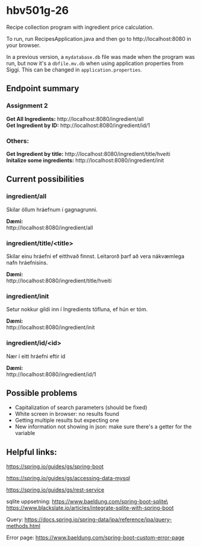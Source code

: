 # hbv501g-26

Recipe collection program with ingredient price calculation.

To run, run RecipesApplication.java and then go to http://localhost:8080 in your browser. 

<!-- When the program is run, a `mydatabase.db` file is made, if it doesn't exist already. It's stored locally. -->
In a previous version, a `mydatabase.db` file was made when the program was run, but now it's a `dbfile.mv.db` when using application properties from Siggi. This can be changed in `application.properties`.

## Endpoint summary
### Assignment 2
**Get All Ingredients:** http://localhost:8080/ingredient/all \
**Get Ingredient by ID:**  http://localhost:8080/ingredient/id/1


### Others: 
**Get Ingredient by title:** http://localhost:8080/ingredient/title/hveiti \
**Initalize some ingredients:** http://localhost:8080/ingredient/init

## Current possibilities

### ingredient/all
Skilar öllum hráefnum í gagnagrunni.

**Dæmi:**\
http://localhost:8080/ingredient/all


### ingredient/title/\<title>
Skilar einu hráefni ef eitthvað finnst. Leitarorð þarf að vera nákvæmlega nafn hráefnisins.

**Dæmi:**\
http://localhost:8080/ingredient/title/hveiti


### ingredient/init
Setur nokkur gildi inn í Ingredients töfluna, ef hún er tóm.

**Dæmi:**\
http://localhost:8080/ingredient/init



### ingredient/id/\<id>
Nær í eitt hráefni eftir id

**Dæmi:**\
http://localhost:8080/ingredient/id/1





## Possible problems
* Capitalization of search parameters (should be fixed)
* White screen in browser: no results found
* Getting multiple results but expecting one
* New information not showing in json: make sure there's a getter for the variable



## Helpful links: 
https://spring.io/guides/gs/spring-boot

https://spring.io/guides/gs/accessing-data-mysql

https://spring.io/guides/gs/rest-service

sqlite uppsetning: https://www.baeldung.com/spring-boot-sqlite\
https://www.blackslate.io/articles/integrate-sqlite-with-spring-boot

Query: https://docs.spring.io/spring-data/jpa/reference/jpa/query-methods.html


Error page: https://www.baeldung.com/spring-boot-custom-error-page


